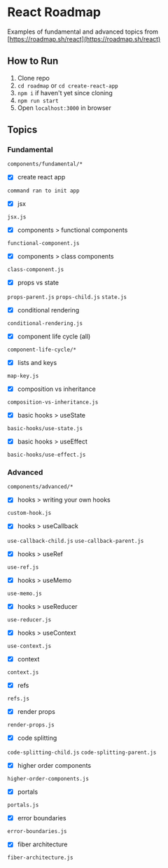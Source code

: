 # React Roadmap

Examples of fundamental and advanced topics from [https://roadmap.sh/react](https://roadmap.sh/react)

## How to Run

1. Clone repo
2. `cd roadmap` or `cd create-react-app`
3. `npm i` if haven't yet since cloning
4. `npm run start`
5. Open `localhost:3000` in browser

## Topics

### Fundamental

`components/fundamental/*`

- [x] create react app

`command ran to init app`

- [x] jsx

`jsx.js`

- [x] components > functional components

`functional-component.js`

- [x] components > class components

`class-component.js`

- [x] props vs state

`props-parent.js` `props-child.js` `state.js`

- [x] conditional rendering

`conditional-rendering.js`

- [x] component life cycle (all)

`component-life-cycle/*`

- [x] lists and keys

`map-key.js`

- [x] composition vs inheritance

`composition-vs-inheritance.js`

- [x] basic hooks > useState

`basic-hooks/use-state.js`

- [x] basic hooks > useEffect

`basic-hooks/use-effect.js`

### Advanced

`components/advanced/*`

- [x] hooks > writing your own hooks

`custom-hook.js`

- [x] hooks > useCallback

`use-callback-child.js` `use-callback-parent.js`

- [x] hooks > useRef

`use-ref.js`

- [x] hooks > useMemo

`use-memo.js`

- [x] hooks > useReducer

`use-reducer.js`

- [x] hooks > useContext

`use-context.js`

- [x] context

`context.js`

- [x] refs

`refs.js`

- [x] render props

`render-props.js`

- [x] code splitting

`code-splitting-child.js` `code-splitting-parent.js`

- [x] higher order components

`higher-order-components.js`

- [x] portals

`portals.js`

- [x] error boundaries

`error-boundaries.js`

- [x] fiber architecture

`fiber-architecture.js`

